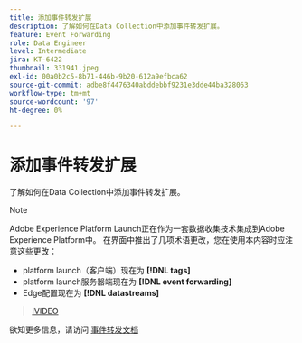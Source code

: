 ```yaml
---
title: 添加事件转发扩展
description: 了解如何在Data Collection中添加事件转发扩展。
feature: Event Forwarding
role: Data Engineer
level: Intermediate
jira: KT-6422
thumbnail: 331941.jpeg
exl-id: 00a0b2c5-8b71-446b-9b20-612a9efbca62
source-git-commit: adbe8f4476340abddebbf9231e3dde44ba328063
workflow-type: tm+mt
source-wordcount: '97'
ht-degree: 0%

---
```


# 添加事件转发扩展

了解如何在Data Collection中添加事件转发扩展。

>[!NOTE]
>
>Adobe Experience Platform Launch正在作为一套数据收集技术集成到Adobe Experience Platform中。 在界面中推出了几项术语更改，您在使用本内容时应注意这些更改：
>
> * platform launch（客户端）现在为 **[!DNL tags]**
> * platform launch服务器端现在为 **[!DNL event forwarding]**
> * Edge配置现在为 **[!DNL datastreams]**

>[!VIDEO](https://video.tv.adobe.com/v/331941?quality=12&learn=on)

欲知更多信息，请访问 [事件转发文档](https://experienceleague.adobe.com/docs/experience-platform/tags/event-forwarding/overview.html)
